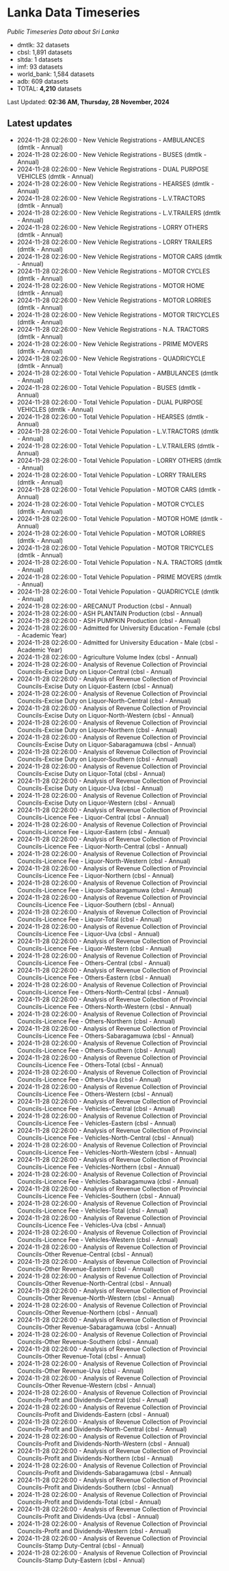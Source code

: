 # Lanka Data Timeseries
*Public Timeseries Data about Sri Lanka*

* dmtlk: 32 datasets
* cbsl: 1,891 datasets
* sltda: 1 datasets
* imf: 93 datasets
* world_bank: 1,584 datasets
* adb: 609 datasets
* TOTAL: **4,210** datasets

Last Updated: **02:36 AM, Thursday, 28 November, 2024**

## Latest updates

* 2024-11-28 02:26:00 - New Vehicle Registrations - AMBULANCES (dmtlk - Annual)
* 2024-11-28 02:26:00 - New Vehicle Registrations - BUSES (dmtlk - Annual)
* 2024-11-28 02:26:00 - New Vehicle Registrations - DUAL PURPOSE VEHICLES (dmtlk - Annual)
* 2024-11-28 02:26:00 - New Vehicle Registrations - HEARSES (dmtlk - Annual)
* 2024-11-28 02:26:00 - New Vehicle Registrations - L.V.TRACTORS (dmtlk - Annual)
* 2024-11-28 02:26:00 - New Vehicle Registrations - L.V.TRAILERS (dmtlk - Annual)
* 2024-11-28 02:26:00 - New Vehicle Registrations - LORRY OTHERS (dmtlk - Annual)
* 2024-11-28 02:26:00 - New Vehicle Registrations - LORRY TRAILERS (dmtlk - Annual)
* 2024-11-28 02:26:00 - New Vehicle Registrations - MOTOR CARS (dmtlk - Annual)
* 2024-11-28 02:26:00 - New Vehicle Registrations - MOTOR CYCLES (dmtlk - Annual)
* 2024-11-28 02:26:00 - New Vehicle Registrations - MOTOR HOME (dmtlk - Annual)
* 2024-11-28 02:26:00 - New Vehicle Registrations - MOTOR LORRIES (dmtlk - Annual)
* 2024-11-28 02:26:00 - New Vehicle Registrations - MOTOR TRICYCLES (dmtlk - Annual)
* 2024-11-28 02:26:00 - New Vehicle Registrations - N.A. TRACTORS (dmtlk - Annual)
* 2024-11-28 02:26:00 - New Vehicle Registrations - PRIME MOVERS (dmtlk - Annual)
* 2024-11-28 02:26:00 - New Vehicle Registrations - QUADRICYCLE (dmtlk - Annual)
* 2024-11-28 02:26:00 - Total Vehicle Population - AMBULANCES (dmtlk - Annual)
* 2024-11-28 02:26:00 - Total Vehicle Population - BUSES (dmtlk - Annual)
* 2024-11-28 02:26:00 - Total Vehicle Population - DUAL PURPOSE VEHICLES (dmtlk - Annual)
* 2024-11-28 02:26:00 - Total Vehicle Population - HEARSES (dmtlk - Annual)
* 2024-11-28 02:26:00 - Total Vehicle Population - L.V.TRACTORS (dmtlk - Annual)
* 2024-11-28 02:26:00 - Total Vehicle Population - L.V.TRAILERS (dmtlk - Annual)
* 2024-11-28 02:26:00 - Total Vehicle Population - LORRY OTHERS (dmtlk - Annual)
* 2024-11-28 02:26:00 - Total Vehicle Population - LORRY TRAILERS (dmtlk - Annual)
* 2024-11-28 02:26:00 - Total Vehicle Population - MOTOR CARS (dmtlk - Annual)
* 2024-11-28 02:26:00 - Total Vehicle Population - MOTOR CYCLES (dmtlk - Annual)
* 2024-11-28 02:26:00 - Total Vehicle Population - MOTOR HOME (dmtlk - Annual)
* 2024-11-28 02:26:00 - Total Vehicle Population - MOTOR LORRIES (dmtlk - Annual)
* 2024-11-28 02:26:00 - Total Vehicle Population - MOTOR TRICYCLES (dmtlk - Annual)
* 2024-11-28 02:26:00 - Total Vehicle Population - N.A. TRACTORS (dmtlk - Annual)
* 2024-11-28 02:26:00 - Total Vehicle Population - PRIME MOVERS (dmtlk - Annual)
* 2024-11-28 02:26:00 - Total Vehicle Population - QUADRICYCLE (dmtlk - Annual)
* 2024-11-28 02:26:00 - ARECANUT Production (cbsl - Annual)
* 2024-11-28 02:26:00 - ASH PLANTAIN Production (cbsl - Annual)
* 2024-11-28 02:26:00 - ASH PUMPKIN Production (cbsl - Annual)
* 2024-11-28 02:26:00 - Admitted for University Education - Female (cbsl - Academic Year)
* 2024-11-28 02:26:00 - Admitted for University Education - Male (cbsl - Academic Year)
* 2024-11-28 02:26:00 - Agriculture Volume Index (cbsl - Annual)
* 2024-11-28 02:26:00 - Analysis of Revenue Collection of Provincial Councils-Excise Duty on Liquor-Central (cbsl - Annual)
* 2024-11-28 02:26:00 - Analysis of Revenue Collection of Provincial Councils-Excise Duty on Liquor-Eastern (cbsl - Annual)
* 2024-11-28 02:26:00 - Analysis of Revenue Collection of Provincial Councils-Excise Duty on Liquor-North-Central (cbsl - Annual)
* 2024-11-28 02:26:00 - Analysis of Revenue Collection of Provincial Councils-Excise Duty on Liquor-North-Western (cbsl - Annual)
* 2024-11-28 02:26:00 - Analysis of Revenue Collection of Provincial Councils-Excise Duty on Liquor-Northern (cbsl - Annual)
* 2024-11-28 02:26:00 - Analysis of Revenue Collection of Provincial Councils-Excise Duty on Liquor-Sabaragamuwa (cbsl - Annual)
* 2024-11-28 02:26:00 - Analysis of Revenue Collection of Provincial Councils-Excise Duty on Liquor-Southern (cbsl - Annual)
* 2024-11-28 02:26:00 - Analysis of Revenue Collection of Provincial Councils-Excise Duty on Liquor-Total (cbsl - Annual)
* 2024-11-28 02:26:00 - Analysis of Revenue Collection of Provincial Councils-Excise Duty on Liquor-Uva (cbsl - Annual)
* 2024-11-28 02:26:00 - Analysis of Revenue Collection of Provincial Councils-Excise Duty on Liquor-Western (cbsl - Annual)
* 2024-11-28 02:26:00 - Analysis of Revenue Collection of Provincial Councils-Licence Fee - Liquor-Central (cbsl - Annual)
* 2024-11-28 02:26:00 - Analysis of Revenue Collection of Provincial Councils-Licence Fee - Liquor-Eastern (cbsl - Annual)
* 2024-11-28 02:26:00 - Analysis of Revenue Collection of Provincial Councils-Licence Fee - Liquor-North-Central (cbsl - Annual)
* 2024-11-28 02:26:00 - Analysis of Revenue Collection of Provincial Councils-Licence Fee - Liquor-North-Western (cbsl - Annual)
* 2024-11-28 02:26:00 - Analysis of Revenue Collection of Provincial Councils-Licence Fee - Liquor-Northern (cbsl - Annual)
* 2024-11-28 02:26:00 - Analysis of Revenue Collection of Provincial Councils-Licence Fee - Liquor-Sabaragamuwa (cbsl - Annual)
* 2024-11-28 02:26:00 - Analysis of Revenue Collection of Provincial Councils-Licence Fee - Liquor-Southern (cbsl - Annual)
* 2024-11-28 02:26:00 - Analysis of Revenue Collection of Provincial Councils-Licence Fee - Liquor-Total (cbsl - Annual)
* 2024-11-28 02:26:00 - Analysis of Revenue Collection of Provincial Councils-Licence Fee - Liquor-Uva (cbsl - Annual)
* 2024-11-28 02:26:00 - Analysis of Revenue Collection of Provincial Councils-Licence Fee - Liquor-Western (cbsl - Annual)
* 2024-11-28 02:26:00 - Analysis of Revenue Collection of Provincial Councils-Licence Fee - Others-Central (cbsl - Annual)
* 2024-11-28 02:26:00 - Analysis of Revenue Collection of Provincial Councils-Licence Fee - Others-Eastern (cbsl - Annual)
* 2024-11-28 02:26:00 - Analysis of Revenue Collection of Provincial Councils-Licence Fee - Others-North-Central (cbsl - Annual)
* 2024-11-28 02:26:00 - Analysis of Revenue Collection of Provincial Councils-Licence Fee - Others-North-Western (cbsl - Annual)
* 2024-11-28 02:26:00 - Analysis of Revenue Collection of Provincial Councils-Licence Fee - Others-Northern (cbsl - Annual)
* 2024-11-28 02:26:00 - Analysis of Revenue Collection of Provincial Councils-Licence Fee - Others-Sabaragamuwa (cbsl - Annual)
* 2024-11-28 02:26:00 - Analysis of Revenue Collection of Provincial Councils-Licence Fee - Others-Southern (cbsl - Annual)
* 2024-11-28 02:26:00 - Analysis of Revenue Collection of Provincial Councils-Licence Fee - Others-Total (cbsl - Annual)
* 2024-11-28 02:26:00 - Analysis of Revenue Collection of Provincial Councils-Licence Fee - Others-Uva (cbsl - Annual)
* 2024-11-28 02:26:00 - Analysis of Revenue Collection of Provincial Councils-Licence Fee - Others-Western (cbsl - Annual)
* 2024-11-28 02:26:00 - Analysis of Revenue Collection of Provincial Councils-Licence Fee - Vehicles-Central (cbsl - Annual)
* 2024-11-28 02:26:00 - Analysis of Revenue Collection of Provincial Councils-Licence Fee - Vehicles-Eastern (cbsl - Annual)
* 2024-11-28 02:26:00 - Analysis of Revenue Collection of Provincial Councils-Licence Fee - Vehicles-North-Central (cbsl - Annual)
* 2024-11-28 02:26:00 - Analysis of Revenue Collection of Provincial Councils-Licence Fee - Vehicles-North-Western (cbsl - Annual)
* 2024-11-28 02:26:00 - Analysis of Revenue Collection of Provincial Councils-Licence Fee - Vehicles-Northern (cbsl - Annual)
* 2024-11-28 02:26:00 - Analysis of Revenue Collection of Provincial Councils-Licence Fee - Vehicles-Sabaragamuwa (cbsl - Annual)
* 2024-11-28 02:26:00 - Analysis of Revenue Collection of Provincial Councils-Licence Fee - Vehicles-Southern (cbsl - Annual)
* 2024-11-28 02:26:00 - Analysis of Revenue Collection of Provincial Councils-Licence Fee - Vehicles-Total (cbsl - Annual)
* 2024-11-28 02:26:00 - Analysis of Revenue Collection of Provincial Councils-Licence Fee - Vehicles-Uva (cbsl - Annual)
* 2024-11-28 02:26:00 - Analysis of Revenue Collection of Provincial Councils-Licence Fee - Vehicles-Western (cbsl - Annual)
* 2024-11-28 02:26:00 - Analysis of Revenue Collection of Provincial Councils-Other Revenue-Central (cbsl - Annual)
* 2024-11-28 02:26:00 - Analysis of Revenue Collection of Provincial Councils-Other Revenue-Eastern (cbsl - Annual)
* 2024-11-28 02:26:00 - Analysis of Revenue Collection of Provincial Councils-Other Revenue-North-Central (cbsl - Annual)
* 2024-11-28 02:26:00 - Analysis of Revenue Collection of Provincial Councils-Other Revenue-North-Western (cbsl - Annual)
* 2024-11-28 02:26:00 - Analysis of Revenue Collection of Provincial Councils-Other Revenue-Northern (cbsl - Annual)
* 2024-11-28 02:26:00 - Analysis of Revenue Collection of Provincial Councils-Other Revenue-Sabaragamuwa (cbsl - Annual)
* 2024-11-28 02:26:00 - Analysis of Revenue Collection of Provincial Councils-Other Revenue-Southern (cbsl - Annual)
* 2024-11-28 02:26:00 - Analysis of Revenue Collection of Provincial Councils-Other Revenue-Total (cbsl - Annual)
* 2024-11-28 02:26:00 - Analysis of Revenue Collection of Provincial Councils-Other Revenue-Uva (cbsl - Annual)
* 2024-11-28 02:26:00 - Analysis of Revenue Collection of Provincial Councils-Other Revenue-Western (cbsl - Annual)
* 2024-11-28 02:26:00 - Analysis of Revenue Collection of Provincial Councils-Profit and Dividends-Central (cbsl - Annual)
* 2024-11-28 02:26:00 - Analysis of Revenue Collection of Provincial Councils-Profit and Dividends-Eastern (cbsl - Annual)
* 2024-11-28 02:26:00 - Analysis of Revenue Collection of Provincial Councils-Profit and Dividends-North-Central (cbsl - Annual)
* 2024-11-28 02:26:00 - Analysis of Revenue Collection of Provincial Councils-Profit and Dividends-North-Western (cbsl - Annual)
* 2024-11-28 02:26:00 - Analysis of Revenue Collection of Provincial Councils-Profit and Dividends-Northern (cbsl - Annual)
* 2024-11-28 02:26:00 - Analysis of Revenue Collection of Provincial Councils-Profit and Dividends-Sabaragamuwa (cbsl - Annual)
* 2024-11-28 02:26:00 - Analysis of Revenue Collection of Provincial Councils-Profit and Dividends-Southern (cbsl - Annual)
* 2024-11-28 02:26:00 - Analysis of Revenue Collection of Provincial Councils-Profit and Dividends-Total (cbsl - Annual)
* 2024-11-28 02:26:00 - Analysis of Revenue Collection of Provincial Councils-Profit and Dividends-Uva (cbsl - Annual)
* 2024-11-28 02:26:00 - Analysis of Revenue Collection of Provincial Councils-Profit and Dividends-Western (cbsl - Annual)
* 2024-11-28 02:26:00 - Analysis of Revenue Collection of Provincial Councils-Stamp Duty-Central (cbsl - Annual)
* 2024-11-28 02:26:00 - Analysis of Revenue Collection of Provincial Councils-Stamp Duty-Eastern (cbsl - Annual)
